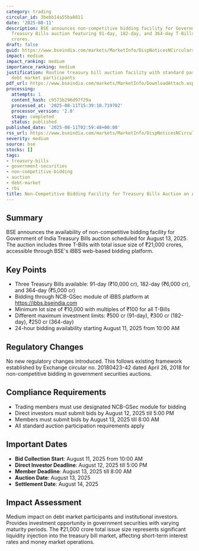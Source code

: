 ```yaml
---
category: trading
circular_id: 3bebb14a55ba8811
date: '2025-08-11'
description: BSE announces non-competitive bidding facility for Government of India
  Treasury Bills auction featuring 91-day, 182-day, and 364-day T-Bills worth ₹21,000
  crores.
draft: false
guid: https://www.bseindia.com/markets/MarketInfo/DispNoticesNCirculars.aspx?Noticeid={C94B3FF3-6750-4DC7-AA37-D8EE0FC0C44F}&noticeno=20250811-2&dt=08/11/2025&icount=2&totcount=58&flag=0
impact: medium
impact_ranking: medium
importance_ranking: medium
justification: Routine treasury bill auction facility with standard parameters affecting
  debt market participants
pdf_url: https://www.bseindia.com/markets/MarketInfo/DownloadAttach.aspx?id=20250811-2&attachedId=
processing:
  attempts: 1
  content_hash: c9573b296d97f29a
  processed_at: '2025-08-11T15:39:10.719702'
  processor_version: '2.0'
  stage: completed
  status: published
published_date: '2025-08-11T02:59:48+00:00'
rss_url: https://www.bseindia.com/markets/MarketInfo/DispNoticesNCirculars.aspx?Noticeid={C94B3FF3-6750-4DC7-AA37-D8EE0FC0C44F}&noticeno=20250811-2&dt=08/11/2025&icount=2&totcount=58&flag=0
severity: medium
source: bse
stocks: []
tags:
- treasury-bills
- government-securities
- non-competitive-bidding
- auction
- debt-market
- rbi
title: Non-Competitive Bidding Facility for Treasury Bills Auction on August 13, 2025
---
```


## Summary

BSE announces the availability of non-competitive bidding facility for Government of India Treasury Bills auction scheduled for August 13, 2025. The auction includes three T-Bills with total issue size of ₹21,000 crores, accessible through BSE's iBBS web-based bidding platform.

## Key Points

- Three Treasury Bills available: 91-day (₹10,000 cr), 182-day (₹6,000 cr), and 364-day (₹5,000 cr)
- Bidding through NCB-GSec module of iBBS platform at https://ibbs.bseindia.com
- Minimum lot size of ₹10,000 with multiples of ₹100 for all T-Bills
- Different maximum investment limits: ₹500 cr (91-day), ₹300 cr (182-day), ₹250 cr (364-day)
- 24-hour bidding availability starting August 11, 2025 from 10:00 AM

## Regulatory Changes

No new regulatory changes introduced. This follows existing framework established by Exchange circular no. 20180423-42 dated April 26, 2018 for non-competitive bidding in government securities auctions.

## Compliance Requirements

- Trading members must use designated NCB-GSec module for bidding
- Direct investors must submit bids by August 12, 2025 till 5:00 PM
- Members must submit bids by August 13, 2025 till 8:00 AM
- All standard auction participation requirements apply

## Important Dates

- **Bid Collection Start**: August 11, 2025 from 10:00 AM
- **Direct Investor Deadline**: August 12, 2025 till 5:00 PM
- **Member Deadline**: August 13, 2025 till 8:00 AM
- **Auction Date**: August 13, 2025
- **Settlement Date**: August 14, 2025

## Impact Assessment

Medium impact on debt market participants and institutional investors. Provides investment opportunity in government securities with varying maturity periods. The ₹21,000 crore total issue size represents significant liquidity injection into the treasury bill market, affecting short-term interest rates and money market operations.